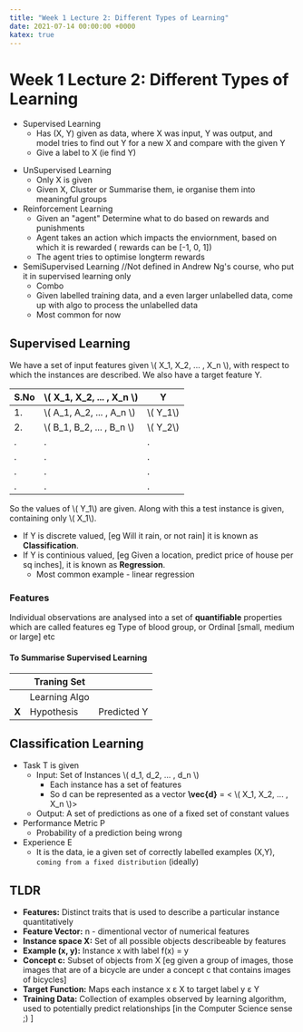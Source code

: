 ```yaml
---
title: "Week 1 Lecture 2: Different Types of Learning"
date: 2021-07-14 00:00:00 +0000
katex: true
---
```

# Week 1 Lecture 2: Different Types of Learning
* Supervised Learning
  - Has (X, Y) given as data, where X was input, Y was output, and model tries to find out Y for a new X and compare with the given Y
  - Give a label to X (ie find Y)
- UnSupervised Learning
  - Only X is given  
  - Given X, Cluster or Summarise them, ie organise them into meaningful groups
- Reinforcement Learning
  - Given an "agent" Determine what to do based on rewards and punishments
  - Agent takes an action which impacts the enviornment, based on which it is rewarded ( rewards can  be [-1, 0, 1])
  - The agent tries to optimise longterm rewards
- SemiSupervised Learning //Not defined in Andrew Ng's course, who put it in supervised learning only
  - Combo
  - Given labelled training data, and a even larger unlabelled data, come up with algo to process the unlabelled data
  - Most common for now

## Supervised Learning
We have a set of input features given \\( X_1, X_2, ... , X_n \\), with respect to which the instances are described. We also have a target feature Y.
  
  | S.No | \\( X_1, X_2, ... , X_n \\) | Y |
  | -- |------------------------------------------- | -- |
  | 1. | \\( A_1, A_2, ... , A_n \\) | \\( Y_1\\) |
  | 2. | \\( B_1, B_2, ... , B_n \\) | \\( Y_2\\) |
  | . | . | . |
  | . | . |.|
  | . | . |.|
  | . | . |.|
  
  So the values of \\( Y_1\\) are given. Along with this a test instance is given, containing only \\( X_1\\).
  
  * If Y is discrete valued, [eg Will it rain, or not rain] it is known as **Classification**.
  * If Y is continious valued, [eg Given a location, predict price of house per sq inches], it is known as **Regression**.
    * Most common example - linear regression

### Features

Individual observations are analysed into a set of **quantifiable** properties which are called features
eg Type of blood group, or Ordinal [small, medium or large] etc
#### To Summarise **Supervised Learning**

| | Traning Set | |
|--|-------------|--|
| | Learning Algo | |
| **X** | Hypothesis | Predicted Y |

## Classification Learning

- Task T is given
  - Input: Set of Instances  \\( d_1, d_2, ... , d_n \\)
    * Each instance  has a set of features
    * So d can be represented as a vector **\vec{d}** = < \\( X_1, X_2, ... , X_n \\)>
  - Output: A set of predictions as one of a fixed set of constant values 
- Performance Metric P 
  - Probability of a prediction being wrong
- Experience E
  - It is the data, ie a given set of correctly labelled examples (X,Y), ```coming from a fixed distribution``` (ideally)


## TLDR

* **Features:** Distinct traits that is used to describe a particular instance quantitatively
* **Feature Vector:** n - dimentional vector of   numerical features
* **Instance space X:** Set of all possible objects describeable by features
* **Example (x, y):** Instance x with label f(x) = y
* **Concept c:** Subset of objects from X [eg given a group of images, those images that are of a bicycle are under a concept c that contains images of bicycles]
* **Target Function:** Maps each instance x ε X to target label y ε Y
* **Training Data:** Collection of examples observed by learning algorithm, used to potentially predict relationships [in the Computer Science sense ;) ]

